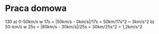 # Praca domowa
130
a) 0-50km/s w 17s = |50km/s - 0km/s|/17s = 50km/17s^2 ~ 3km/s^2
b) 50-km/s w 25s = |80km/s - 30km/s|/25s = 30km/25s^2 = 1,2km/s^2
